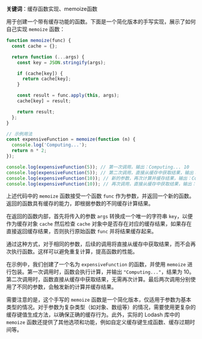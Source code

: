 **关键词**：缓存函数实现、memoize函数

用于创建一个带有缓存功能的函数。下面是一个简化版本的手写实现，展示了如何自己实现 `memoize` 函数：

```javascript
function memoize(func) {
  const cache = {};

  return function (...args) {
    const key = JSON.stringify(args);

    if (cache[key]) {
      return cache[key];
    }

    const result = func.apply(this, args);
    cache[key] = result;

    return result;
  };
}

// 示例用法
const expensiveFunction = memoize(function (n) {
  console.log('Computing...');
  return n * 2;
});

console.log(expensiveFunction(5)); // 第一次调用，输出：Computing... 10
console.log(expensiveFunction(5)); // 第二次调用，直接从缓存中获取结果，输出：10
console.log(expensiveFunction(10)); // 新的参数，再次计算并缓存结果，输出：Computing... 20
console.log(expensiveFunction(10)); // 再次调用，直接从缓存中获取结果，输出：20
```

上述代码中的 `memoize` 函数接受一个函数 `func` 作为参数，并返回一个新的函数。返回的函数具有缓存的能力，即根据参数的不同缓存计算结果。

在返回的函数内部，首先将传入的参数 `args` 转换成一个唯一的字符串 `key`，以便作为缓存对象 `cache` 然后检查 `cache` 对象中是否存在对应的缓存结果，如果存在直接返回缓存结果，否则执行原始函数 `func` 并将结果缓存起来。

通过这种方式，对于相同的参数，后续的调用将直接从缓存中获取结果，而不会再次执行函数。这样可以避免重复计算，提高函数的性能。

在示例中，我们创建了一个名为 `expensiveFunction` 的函数，并使用 `memoize` 进行包装。第一次调用时，函数会执行计算，并输出 `"Computing..."`，结果为 10。第二次调用时，函数直接从缓存中获取结果，无需再次计算。最后两次调用分别使用了不同的参数，会触发新的计算并缓存结果。

需要注意的是，这个手写的 `memoize` 函数是一个简化版本，仅适用于参数为基本类型的情况。对于参数为复杂类型（如对象、数组等）的情况，需要使用更复杂的缓存键值生成方法，以确保正确的缓存行为。此外，实际的 Lodash 库中的 `memoize` 函数还提供了其他选项和功能，例如自定义缓存键生成函数、缓存过期时间等。
